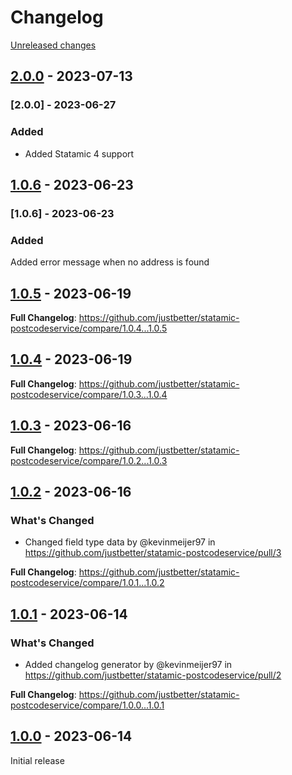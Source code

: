 # Changelog 

[Unreleased changes](https://github.com/justbetter/statamic-postcodeservice/compare/2.0.0...master)
## [2.0.0](https://github.com/justbetter/statamic-postcodeservice/releases/tag/2.0.0) - 2023-07-13

### [2.0.0] - 2023-06-27

### Added

- Added Statamic 4 support

## [1.0.6](https://github.com/justbetter/statamic-postcodeservice/releases/tag/1.0.6) - 2023-06-23

### [1.0.6] - 2023-06-23

### Added

Added error message when no address is found

## [1.0.5](https://github.com/justbetter/statamic-postcodeservice/releases/tag/1.0.5) - 2023-06-19

**Full Changelog**: https://github.com/justbetter/statamic-postcodeservice/compare/1.0.4...1.0.5

## [1.0.4](https://github.com/justbetter/statamic-postcodeservice/releases/tag/1.0.4) - 2023-06-19

**Full Changelog**: https://github.com/justbetter/statamic-postcodeservice/compare/1.0.3...1.0.4

## [1.0.3](https://github.com/justbetter/statamic-postcodeservice/releases/tag/1.0.3) - 2023-06-16

**Full Changelog**: https://github.com/justbetter/statamic-postcodeservice/compare/1.0.2...1.0.3

## [1.0.2](https://github.com/justbetter/statamic-postcodeservice/releases/tag/1.0.2) - 2023-06-16

### What's Changed
* Changed field type data by @kevinmeijer97 in https://github.com/justbetter/statamic-postcodeservice/pull/3


**Full Changelog**: https://github.com/justbetter/statamic-postcodeservice/compare/1.0.1...1.0.2

## [1.0.1](https://github.com/justbetter/statamic-postcodeservice/releases/tag/1.0.1) - 2023-06-14

### What's Changed
* Added changelog generator by @kevinmeijer97 in https://github.com/justbetter/statamic-postcodeservice/pull/2


**Full Changelog**: https://github.com/justbetter/statamic-postcodeservice/compare/1.0.0...1.0.1

## [1.0.0](https://github.com/justbetter/statamic-postcodeservice/releases/tag/1.0.0) - 2023-06-14

Initial release


